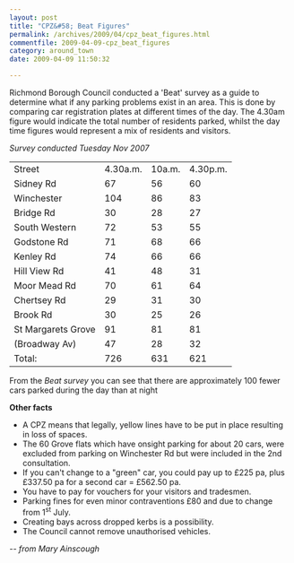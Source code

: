 ```yaml
---
layout: post
title: "CPZ&#58; Beat Figures"
permalink: /archives/2009/04/cpz_beat_figures.html
commentfile: 2009-04-09-cpz_beat_figures
category: around_town
date: 2009-04-09 11:50:32

---
```


Richmond Borough Council conducted a 'Beat' survey as a guide to determine what if any parking problems exist in an area. This is done by comparing car registration plates at different times of the day. The 4.30am figure would indicate the total number of residents parked, whilst the day time figures would represent a mix of residents and visitors.

*Survey conducted Tuesday Nov 2007*

|                    |          |        |          |
|--------------------|----------|--------|----------|
| Street             | 4.30a.m. | 10a.m. | 4.30p.m. |
| Sidney Rd          | 67       | 56     | 60       |
| Winchester         | 104      | 86     | 83       |
| Bridge Rd          | 30       | 28     | 27       |
| South Western      | 72       | 53     | 55       |
| Godstone Rd        | 71       | 68     | 66       |
| Kenley Rd          | 74       | 66     | 66       |
| Hill View Rd       | 41       | 48     | 31       |
| Moor Mead Rd       | 70       | 61     | 64       |
| Chertsey Rd        | 29       | 31     | 30       |
| Brook Rd           | 30       | 25     | 26       |
| St Margarets Grove | 91       | 81     | 81       |
| (Broadway Av)      | 47       | 28     | 32       |
| Total:             | 726      | 631    | 621      |

From the *Beat survey* you can see that there are approximately 100 fewer cars parked during the day than at night

**Other facts**

-   A CPZ means that legally, yellow lines have to be put in place resulting in loss of spaces.
-   The 60 Grove flats which have onsight parking for about 20 cars, were excluded from parking on Winchester Rd but were included in the 2nd consultation.
-   If you can't change to a "green" car, you could pay up to £225 pa, plus £337.50 pa for a second car = £562.50 pa.
-   You have to pay for vouchers for your visitors and tradesmen.
-   Parking fines for even minor contraventions £80 and due to change from 1<sup>st</sup> July.
-   Creating bays across dropped kerbs is a possibility.
-   The Council cannot remove unauthorised vehicles.

<cite>-- from Mary Ainscough</cite>
